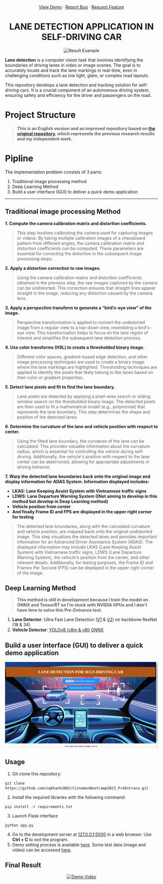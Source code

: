 <a name="readme-top"></a>
<div align="center">
  <p align="center">
    <a href="https://www.youtube.com/watch?v=4aPsZ5zp0sk">View Demo</a>
    ·
    <a href="https://github.com/nqkhanh2002/CinnamonBootcamp2023_PreEntrace/issues">Report Bug</a>
    ·
    <a href="https://github.com/nqkhanh2002/CinnamonBootcamp2023_PreEntrace/pulls">Request Feature</a>
  </p>
</div>

<h1 align="center">LANE DETECTION APPLICATION IN SELF-DRIVING CAR</h1>

<div align="center">
  <img src="Image_Resrouces/intro.gif" alt="Result Example" width="800px">
</div>

**Lane detection** is a computer vision task that involves identifying the boundaries of driving lanes in video or image scenes. The goal is to accurately locate and track the lane markings in real-time, even in challenging conditions such as low light, glare, or complex road layouts.

This repository develops a lane detection and tracking solution for self-driving cars. It is a crucial component of an autonomous driving system, ensuring safety and efficiency for the driver and passengers on the road.

# Project Structure
> **This is an English version and an improved repository based on [the original repository](https://github.com/nqkhanh2002/Lane-Detection-for-Self-Driving-Cars), which represents the previous research results and my independent work.**

# Pipline
The implementation problem consists of 3 parts:
1. Traditional image processing method
2. Deep Learning Method
3. Build a user interface (GUI) to deliver a quick demo application
------- 
## Traditional image processing Method
**1. Compute the camera calibration matrix and distortion coefficients.**

> This step involves calibrating the camera used for capturing images or videos. By taking multiple calibration images of a chessboard pattern from different angles, the camera calibration matrix and distortion coefficients can be computed. These parameters are essential for correcting the distortion in the subsequent image processing steps.
> 
**2. Apply a distortion correction to raw images.**

> Using the camera calibration matrix and distortion coefficients obtained in the previous step, the raw images captured by the camera can be undistorted. This correction ensures that straight lines appear straight in the image, reducing any distortion caused by the camera lens.

**3. Apply a perspective transform to generate a “bird’s-eye view” of the image.**

> Perspective transformation is applied to convert the undistorted image from a regular view to a top-down view, resembling a bird's-eye view. This transformation helps to focus on the lane region of interest and simplifies the subsequent lane detection process.

**4. Use color transforms (HSL) to create a thresholded binary image.**

> Different color spaces, gradient-based edge detection, and other image processing techniques are used to create a binary image where the lane markings are highlighted. Thresholding techniques are applied to identify the pixels that likely belong to the lanes based on their color or gradient properties.

**5. Detect lane pixels and fit to find the lane boundary.**

> Lane pixels are detected by applying a pixel-wise search or sliding window search on the thresholded binary image. The detected pixels are then used to fit a mathematical model (e.g., polynomial) that represents the lane boundary. This step determines the shape and position of the detected lanes.

**6. Determine the curvature of the lane and vehicle position with respect to center.**

> Using the fitted lane boundary, the curvature of the lane can be calculated. This provides valuable information about the curvature radius, which is essential for controlling the vehicle during self-driving. Additionally, the vehicle's position with respect to the lane center can be determined, allowing for appropriate adjustments in driving behavior.

**7. Warp the detected lane boundaries back onto the original image and display information for ADAS System. Information displayed includes:**
* **LKAS: Lane Keeping Assist System with Vietnamese traffic signs**
* **LDWS: Lane Departure Warning System ((Not aiming to develop in this method but develop in Deep Learning method)**
* **Vehicle position from center**
* **And finally Frame ID and FPS are displayed in the upper right corner for testing**


> The detected lane boundaries, along with the calculated curvature and vehicle position, are mapped back onto the original undistorted image. This step visualizes the detected lanes and provides important information for an Advanced Driver Assistance System (ADAS). The displayed information may include LKAS (Lane Keeping Assist System) with Vietnamese traffic signs, LDWS (Lane Departure Warning System), the vehicle's position from the center, and other relevant details. Additionally, for testing purposes, the Frame ID and Frames Per Second (FPS) can be displayed in the upper right corner of the image.

## Deep Learning Method
> **This method is still in development because I train the model on ONNX and TensorRT so I'm stuck with NVIDIA GPUs and I don't have time to solve this Pre-Entrance test.**
1. **Lane Detector**: Ultra Fast Lane Detection ([V1](https://github.com/cfzd/Ultra-Fast-Lane-Detection) & [V2](https://github.com/cfzd/Ultra-Fast-Lane-Detection-v2)) on backbone ResNet (18 & 34)
2. **Vehicle Detector**: [YOLOv8 (v8m & v8l)](https://github.com/ultralytics/ultralytics) [ONNX](https://github.com/ibaiGorordo/ONNX-YOLOv8-Object-Detection) 
## Build a user interface (GUI) to deliver a quick demo application
![GUI](Image_Resrouces/GUI.png)
## Usage
1. Git clone this repository:
```
git clone https://github.com/nqkhanh2002/CinnamonBootcamp2023_PreEntrace.git
```
2. Install the required libraries with the following command:
```
pip install -r requirements.txt
```
3. Launch Flask interface
 ```
 python app.py
 ```
4. Go to the development server at [127.0.0.1:5000](http://127.0.0.1:5000/) in a web browser. Use **Ctrl + C** to exit the program.
5. Demo setting process is available [here](https://www.youtube.com/watch?v=j-Rbf1Wvl6M&t=4s). Some test data (image and video) can be accessed [here](https://drive.google.com/drive/folders/1BtCvko4PB6_j2ljuAsCYnpVnhCQomFjg?usp=sharing).

## Final Result
<div align="center">
  <a href="https://www.youtube.com/watch?v=4aPsZ5zp0sk">
    <img src="https://img.youtube.com/vi/4aPsZ5zp0sk/0.jpg" alt="Demo Video" width="480" height="360">
  </a>
</div>

